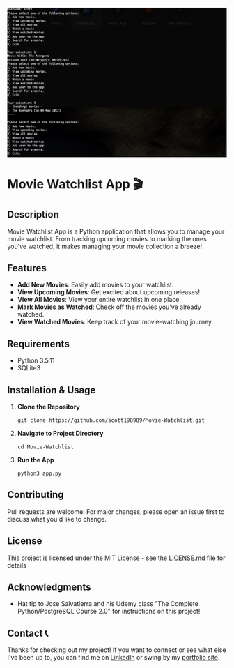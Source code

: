 ![Apartment App Front End](https://github.com/scott198989/Movie-Watchlist/blob/main/*Movie-Watchlist-Python.png)

# Movie Watchlist App 🎬

## Description

Movie Watchlist App is a Python application that allows you to manage your movie watchlist. From tracking upcoming movies to marking the ones you've watched, it makes managing your movie collection a breeze!

## Features

- **Add New Movies**: Easily add movies to your watchlist.
- **View Upcoming Movies**: Get excited about upcoming releases!
- **View All Movies**: View your entire watchlist in one place.
- **Mark Movies as Watched**: Check off the movies you've already watched.
- **View Watched Movies**: Keep track of your movie-watching journey.

## Requirements

- Python 3.5.11
- SQLite3

## Installation & Usage

1. **Clone the Repository**
   ```
   git clone https://github.com/scott198989/Movie-Watchlist.git
   ```
   
2. **Navigate to Project Directory**
   ```
   cd Movie-Watchlist
   ```
  
3. **Run the App**
   ```
   python3 app.py
   ```

## Contributing

Pull requests are welcome! For major changes, please open an issue first to discuss what you'd like to change.

## License

This project is licensed under the MIT License - see the [LICENSE.md](LICENSE.md) file for details

## Acknowledgments

- Hat tip to Jose Salvatierra and his Udemy class "The Complete Python/PostgreSQL Course 2.0" for instructions on this project!

## Contact 📞

Thanks for checking out my project! If you want to connect or see what else I've been up to, you can find me on [LinkedIn](https://www.linkedin.com/in/scott-tuschl) or swing by my [portfolio site](https://www.scott-tuschl.com).
